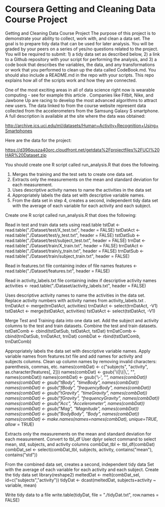 # Coursera Getting and Cleaning Data Course Project

Getting and Cleaning Data Course Project
The purpose of this project is to demonstrate your ability to collect, work with, and clean a data set. The goal is to prepare tidy data that can be used for later analysis. You will be graded by your peers on a series of yes/no questions related to the project. You will be required to submit: 1) a tidy data set as described below, 2) a link to a Github repository with your script for performing the analysis, and 3) a code book that describes the variables, the data, and any transformations or work that you performed to clean up the data called CodeBook.md. You should also include a README.md in the repo with your scripts. This repo explains how all of the scripts work and how they are connected.  

One of the most exciting areas in all of data science right now is wearable computing - see for example this article . Companies like Fitbit, Nike, and Jawbone Up are racing to develop the most advanced algorithms to attract new users. The data linked to from the course website represent data collected from the accelerometers from the Samsung Galaxy S smartphone. A full description is available at the site where the data was obtained: 

http://archive.ics.uci.edu/ml/datasets/Human+Activity+Recognition+Using+Smartphones 

Here are the data for the project: 

https://d396qusza40orc.cloudfront.net/getdata%2Fprojectfiles%2FUCI%20HAR%20Dataset.zip 

 You should create one R script called run_analysis.R that does the following. 

1.	Merges the training and the test sets to create one data set.
2.	Extracts only the measurements on the mean and standard deviation for each measurement. 
3.	Uses descriptive activity names to name the activities in the data set
4.	Appropriately labels the data set with descriptive variable names. 
5.	From the data set in step 4, creates a second, independent tidy data set with the average of each variable for each activity and each subject.


Create one R script called run_analysis.R that does the following:

Read in test and train data sets using read.table
tstDat <- read.table("./Dataset/test/X_test.txt", header = FALSE)
tstDatAct <- read.table("./Dataset/test/y_test.txt", header = FALSE)
tstDatSub <- read.table("./Dataset/test/subject_test.txt", header = FALSE)
trnDat <- read.table("./Dataset/train/X_train.txt", header = FALSE)
trnDatAct <- read.table("./Dataset/train/y_train.txt", header = FALSE)
trnDatSub <- read.table("./Dataset/train/subject_train.txt", header = FALSE)

Read in features.txt file containing index of file names
features <- read.table("./Dataset/features.txt", header = FALSE)

Read in activity_labels.txt file containing index if descriptive activity names
activities <- read.table("./Dataset/activity_labels.txt", header = FALSE)

Uses descriptive activity names to name the activities in the data set.
Replace activity numbers with activity names from activity_labels.txt .
trnDatAct <- merge(trnDatAct, activities)
trnDatAct <- select(trnDatAct, -V1)
tstDatAct <- merge(tstDatAct, activities)
tstDatAct <- select(tstDatAct, -V1)

Merge Test and Training data into one data set.
Add the subject and activity columns to the test and train datasets.
Combine the test and train datasets.
tstDatComb <- cbind(tstDatSub, tstDatAct, tstDat)
trnDatComb <- cbind(trnDatSub, trnDatAct, trnDat)
combDat <- rbind(tstDatComb, trnDatComb)

Appropriately labels the data set with descriptive variable names.
Apply variable names from features.txt file and add names for activity and subjects columns. 
Clean up column names by removing invalid characters: parenthesis, commas, etc.
names(combDat) <- c("subjects", "activity", as.character(features[, 2]))
names(combDat) <- gsub('\\(|\\)|\\,', "", names(combDat))
names(combDat) <- gsub('\\-', "_", names(combDat))
names(combDat) <- gsub("tBody", "timeBody", names(combDat))
names(combDat) <- gsub("fBody", "frequencyBody", names(combDat))
names(combDat) <- gsub("tGravity", "timeGravity", names(combDat))
names(combDat) <- gsub("fGravity", "frequencyGravity", names(combDat))
names(combDat) <- gsub("Acc", "Accelerometer", names(combDat))
names(combDat) <- gsub("Mag", "Magnitude", names(combDat))
names(combDat) <- gsub("BodyBody", "Body", names(combDat))
names(combDat) <- make.names(names=names(combDat), unique=TRUE, allow_ = TRUE)


Extracts only the measurements on the mean and standard deviation for each measurement.
Convert to tbl_df
User dplyr select command to select mean, std, subjects, and activity columns
combDat_tbl <- tbl_df(combDat)
combDat_sel <- select(combDat_tbl, subjects, activity, contains("mean"), contains("std"))

From the combined data set, creates a second, independent tidy data 
Set with the average of each variable for each activity and each subject.
Create the tidy data set
library(reshape2)
meltedDat <- melt(combDat_sel, id=c("subjects","activity"))
tidyDat <- dcast(meltedDat, subjects+activity ~ variable, mean)

Write tidy data to a file
write.table(tidyDat, file = "./tidyDat.txt", row.names = FALSE)


